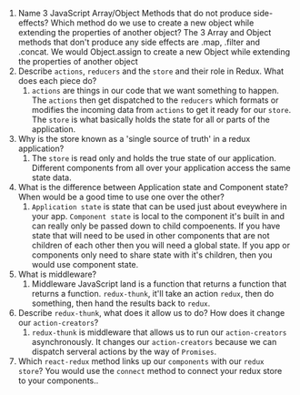 1.  Name 3 JavaScript Array/Object Methods that do not produce side-effects? Which method do we use to create a new object while extending the properties of another object? The 3 Array and Object methods that don't produce any side effects are .map, .filter and .concat. We would Object.assign to create a new Object while extending the properties of another object
2.  Describe `actions`, `reducers` and the `store` and their role in Redux. What does each piece do? 
    1.  `actions` are things in our code that we want something to happen. The `actions` then get dispatched to the `reducers` which formats or modifies the incoming data from `actions` to get it ready for our `store`. The `store` is what basically holds the  state for all or parts of the application. 
3.  Why is the store known as a 'single source of truth' in a redux application?
    1.  The `store` is read only and holds the true state of our application. Different components from all over your application access the same state data. 
4.  What is the difference between Application state and Component state? When would be a good time to use one over the other?
    1.  `Application state` is state that can be used just about eveywhere in your app. `Component state` is local to the component it's built in and can really only be passed down to child compoenents. If you have state that will need to be used in other components that are not children of each other then you will need a global state. If you app or components only need to share state with it's children, then you would use component state. 
5.  What is middleware?
    1.  Middleware JavaScript land is a function that returns a function that returns a function. `redux-thunk`, it'll take an action `redux`, then do something, then hand the results back to `redux`.
6.  Describe `redux-thunk`, what does it allow us to do? How does it change our `action-creators`?
    1.  `redux-thunk` is middleware that allows us to run our `action-creators` asynchronously. It changes our `action-creators` because we can dispatch serveral actions by the way of `Promises`. 
7.  Which `react-redux` method links up our `components` with our `redux store`?
    You would use the `connect` method to connect your redux store to your components..